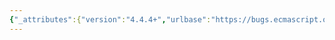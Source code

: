 ```yaml
---
{"_attributes":{"version":"4.4.4+","urlbase":"https://bugs.ecmascript.org/","maintainer":"dherman@mozilla.com"},"bug":{"bug_id":2257,"creation_ts":"2013-11-12 06:10:00 -0800","short_desc":"19.4.2.8, 19.4.2.9: Duplicate Symbol.toStringTag definition","delta_ts":"2014-01-27 10:04:07 -0800","product":"Draft for 6th Edition","component":"editorial issue","version":"Rev 21: November 8, 2013 Draft","rep_platform":"All","op_sys":"All","bug_status":"RESOLVED","resolution":"FIXED","priority":"Normal","bug_severity":"enhancement","everconfirmed":true,"reporter":{"uid":"b.swierczynski","name":"Bartek Swierczynski"},"assigned_to":{"uid":"allen","name":"Allen Wirfs-Brock"},"long_desc":[{"commentid":6692,"comment_count":0,"who":{"uid":"b.swierczynski","name":"Bartek Swierczynski"},"bug_when":"2013-11-12 06:10:15 -0800","thetext":"The .toStringTag property of the Symbol constructor is duplicated. Sections 19.4.2.8 and 19.4.2.9 are exactly the same (apart from the section number) and have the following contents:\n\n> 19.4.2.8 Symbol.toStringTag\n> The initial value of Symbol.toStringTag is the well known symbol @@toStringTag (Table 1).\n> This property has the attributes { [[Writable]]: false, [[Enumerable]]: false, [[Configurable]]: false }."},{"commentid":6719,"comment_count":1,"who":{"uid":"allen","name":"Allen Wirfs-Brock"},"bug_when":"2013-11-13 16:45:01 -0800","thetext":"fixed in rev22 editor's draft"},{"commentid":7071,"comment_count":2,"who":{"uid":"allen","name":"Allen Wirfs-Brock"},"bug_when":"2014-01-27 10:04:07 -0800","thetext":"fixed in Rev22 (January 20, 2013) release"}]}}
---
```

